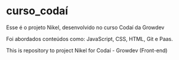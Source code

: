 # curso_codaí

Esse é o projeto Nikel, desenvolvido no curso Codaí da Growdev

Foi abordados conteúdos como: JavaScript, CSS, HTML, Git e Paas.

This is repository to project Nikel for Codaí - Growdev (Front-end)
